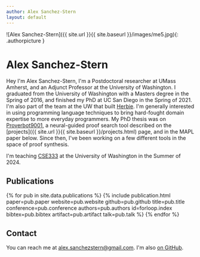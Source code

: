 ```yaml
---
author: Alex Sanchez-Stern
layout: default
---
```

![Alex Sanchez-Stern]({{ site.url }}{{ site.baseurl }}/images/me5.jpg){: .authorpicture }

Alex Sanchez-Stern
==================

Hey I'm Alex Sanchez-Stern, I'm a Postdoctoral researcher at UMass
Amherst, and an Adjunct Professor at the University of Washington. I
graduated from the University of Washington with a Masters degree in
the Spring of 2016, and finished my PhD at UC San Diego in the Spring
of 2021. I'm also part of the team at the UW that built
[Herbie](https://herbie.uwplse.org). I'm generally interested in using
programming language techniques to bring hard-fought domain expertise
to more everyday programmers. My PhD thesis was on
[Proverbot9001](https://proverbot9001.ucsd.edu), a neural-guided proof
search tool described on the [projects]({{ site.url }}{{ site.baseurl
}}/projects.html) page, and in the MAPL paper below. Since then, I've
been working on a few different tools in the space of proof synthesis.

I'm teaching
[CSE333](https://courses.cs.washington.edu/courses/cse333/24su/) at
the University of Washington in the Summer of 2024.

Publications
------------
{% for pub in site.data.publications %}
{% include publication.html
    paper=pub.paper
    website=pub.website
    github=pub.github
    title=pub.title
    conference=pub.conference
    authors=pub.authors
    id=forloop.index
    bibtex=pub.bibtex
    artifact=pub.artifact
    talk=pub.talk
%}
{% endfor %}

Contact
-------

You can reach me at [alex.sanchezstern@gmail.com](alex.sanchezstern@gmail.com). I'm
also [on GitHub](https://github.com/HazardousPeach).
